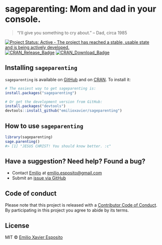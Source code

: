 
<!-- README.md is generated from README.Rmd. Please edit README.Rmd. -->

# sageparenting: Mom and dad in your console.

> “I’ll give you something to cry about.” – Dad, circa 1985

[![Project Status: Active - The project has reached a stable, usable
state and is being actively
developed.](http://www.repostatus.org/badges/latest/active.svg)](http://www.repostatus.org/#active)
[![CRAN\_Release\_Badge](http://www.r-pkg.org/badges/version-ago/sageparenting)](https://CRAN.R-project.org/package=sageparenting)
[![CRAN\_Download\_Badge](http://cranlogs.r-pkg.org/badges/sageparenting)](https://CRAN.R-project.org/package=sageparenting)

## Installing `sageparenting`

`sageparenting` is available on
[GitHub](https://github.com/emilioxavier/sageparenting) and on
[CRAN](https://cran.r-project.org/package=sageparenting). To install it:

``` r
# The easiest way to get sageparenting is:
install.packages("sageparenting")

# Or get the development version from GitHub:
install.packages("devtools")
devtools::install_github("emilioxavier/sageparenting")
```

## How to use `sageparenting`

``` r
library(sageparenting)
sage.parenting()
#> [1] "JESUS CHRIST! You should know better. :c"
```

## Have a suggestion? Need help? Found a bug?

  - Contact [Emilio](https://github.com/emilioxavier) at
    <emilio.esposito@gmail.com>
  - Submit an [issue via
    GitHub](https://github.com/emilioxavier/sageparenting/issues)

## Code of conduct

Please note that this project is released with a [Contributor Code of
Conduct](CONDUCT.md). By participating in this project you agree to
abide by its terms.

## License

MIT © [Emilio Xavier Esposito](https://github.com/emilioxavier)
